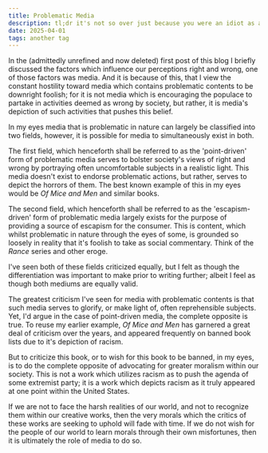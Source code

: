 ```yaml
---
title: Problematic Media
description: tl;dr it's not so over just because you were an idiot as a 12 year old.
date: 2025-04-01
tags: another tag
---
```


In the (admittedly unrefined and now deleted) first post of this blog I briefly discussed the factors which influence our perceptions right and wrong, one of those factors was media. And it is because of this, that I view the constant hostility toward media which contains problematic contents to be downright foolish; for it is not media which is encouraging the populace to partake in activities deemed as wrong by society, but rather, it is media's depiction of such activities that pushes this belief.

In my eyes media that is problematic in nature can largely be classified into two fields, however, it is possible for media to simultaneously exist in both. 

The first field, which henceforth shall be referred to as the 'point-driven' form of problematic media serves to bolster society's views of right and wrong by portraying often uncomfortable subjects in a realistic light. This media doesn't exist to endorse problematic actions, but rather, serves to depict the horrors of them. The best known example of this in my eyes would be *Of Mice and Men* and similar books.

The second field, which henceforth shall be referred to as the 'escapism-driven' form of problematic media largely exists for the purpose of providing a source of escapism for the consumer. This is content, which whilst problematic in nature through the eyes of some, is grounded so loosely in reality that it's foolish to take as social commentary. Think of the *Rance* series and other eroge. 

I've seen both of these fields criticized equally, but I felt as though the differentiation was important to make prior to writing further; albeit I feel as though both mediums are equally valid.

The greatest criticism I've seen for media with problematic contents is that such media serves to glorify, or make light of, often reprehensible subjects. Yet, I'd argue in the case of point-driven media, the complete opposite is true. To reuse my earlier example, *Of Mice and Men* has garnered a great deal of criticism over the years, and appeared frequently on banned book lists due to it's depiction of racism.

But to criticize this book, or to wish for this book to be banned, in my eyes, is to do the complete opposite of advocating for greater moralism within our society. This is not a work which utilizes racism as to push the agenda of some extremist party; it is a work which depicts racism as it truly appeared at one point within the United States.

If we are not to face the harsh realities of our world, and not to recognize them within our creative works, then the very morals which the critics of these works are seeking to uphold will fade with time. If we do not wish for the people of our world to learn morals through their own misfortunes, then it is ultimately the role of media to do so.